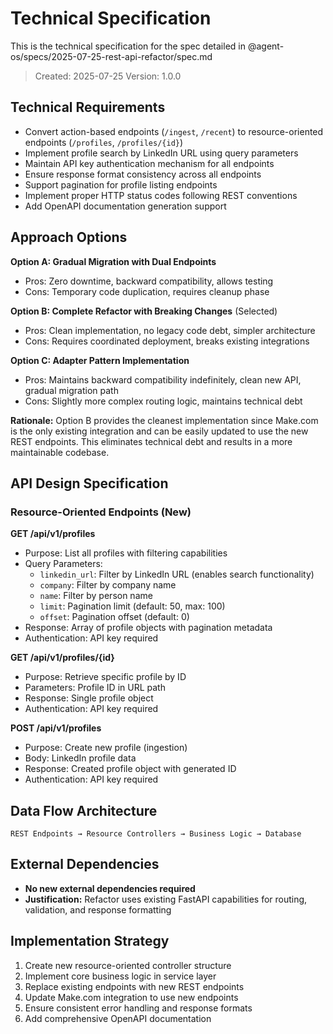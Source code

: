 # Technical Specification

This is the technical specification for the spec detailed in @agent-os/specs/2025-07-25-rest-api-refactor/spec.md

> Created: 2025-07-25
> Version: 1.0.0

## Technical Requirements

- Convert action-based endpoints (`/ingest`, `/recent`) to resource-oriented endpoints (`/profiles`, `/profiles/{id}`)
- Implement profile search by LinkedIn URL using query parameters
- Maintain API key authentication mechanism for all endpoints
- Ensure response format consistency across all endpoints
- Support pagination for profile listing endpoints
- Implement proper HTTP status codes following REST conventions
- Add OpenAPI documentation generation support

## Approach Options

**Option A: Gradual Migration with Dual Endpoints**
- Pros: Zero downtime, backward compatibility, allows testing
- Cons: Temporary code duplication, requires cleanup phase

**Option B: Complete Refactor with Breaking Changes** (Selected)
- Pros: Clean implementation, no legacy code debt, simpler architecture
- Cons: Requires coordinated deployment, breaks existing integrations

**Option C: Adapter Pattern Implementation**
- Pros: Maintains backward compatibility indefinitely, clean new API, gradual migration path
- Cons: Slightly more complex routing logic, maintains technical debt

**Rationale:** Option B provides the cleanest implementation since Make.com is the only existing integration and can be easily updated to use the new REST endpoints. This eliminates technical debt and results in a more maintainable codebase.

## API Design Specification

### Resource-Oriented Endpoints (New)

**GET /api/v1/profiles**
- Purpose: List all profiles with filtering capabilities
- Query Parameters: 
  - `linkedin_url`: Filter by LinkedIn URL (enables search functionality)
  - `company`: Filter by company name
  - `name`: Filter by person name
  - `limit`: Pagination limit (default: 50, max: 100)
  - `offset`: Pagination offset (default: 0)
- Response: Array of profile objects with pagination metadata
- Authentication: API key required

**GET /api/v1/profiles/{id}**
- Purpose: Retrieve specific profile by ID
- Parameters: Profile ID in URL path
- Response: Single profile object
- Authentication: API key required

**POST /api/v1/profiles**
- Purpose: Create new profile (ingestion)
- Body: LinkedIn profile data
- Response: Created profile object with generated ID
- Authentication: API key required

## Data Flow Architecture

```
REST Endpoints → Resource Controllers → Business Logic → Database
```

## External Dependencies

- **No new external dependencies required**
- **Justification:** Refactor uses existing FastAPI capabilities for routing, validation, and response formatting

## Implementation Strategy

1. Create new resource-oriented controller structure
2. Implement core business logic in service layer
3. Replace existing endpoints with new REST endpoints
4. Update Make.com integration to use new endpoints
5. Ensure consistent error handling and response formats
6. Add comprehensive OpenAPI documentation
